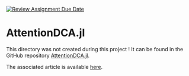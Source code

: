 [![Review Assignment Due Date](https://classroom.github.com/assets/deadline-readme-button-22041afd0340ce965d47ae6ef1cefeee28c7c493a6346c4f15d667ab976d596c.svg)](https://classroom.github.com/a/UDdkOEMs)
# AttentionDCA.jl
This directory was not created during this project ! It can be found in the GitHub repository [AttentionDCA.jl](https://github.com/pagnani/AttentionDCA.jl). 

The associated article is available [here](https://www.biorxiv.org/content/10.1101/2024.02.06.579080v2.abstract).
